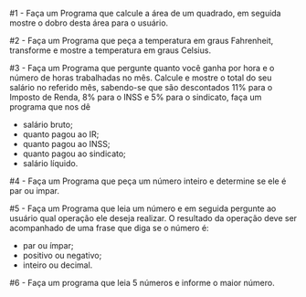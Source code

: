 #1 - Faça um Programa que calcule a área de um quadrado, em seguida mostre o dobro desta área para o usuário.

#2 - Faça um Programa que peça a temperatura em graus Fahrenheit, transforme e mostre a temperatura em graus Celsius.

#3 - Faça um Programa que pergunte quanto você ganha por hora e o número de horas trabalhadas no mês. Calcule e mostre o total do seu salário no referido mês, sabendo-se que são descontados 11% para o Imposto de Renda, 8% para o INSS e 5% para o sindicato, faça um programa que nos dê 
- salário bruto;
- quanto pagou ao IR;
- quanto pagou ao INSS;
- quanto pagou ao sindicato;
- salário líquido.

#4 - Faça um Programa que peça um número inteiro e determine se ele é par ou impar.

#5 - Faça um Programa que leia um número e em seguida pergunte ao usuário qual operação ele deseja realizar. O resultado da operação deve ser acompanhado de uma frase que diga se o número é:
- par ou ímpar;
- positivo ou negativo;
- inteiro ou decimal.

#6 - Faça um programa que leia 5 números e informe o maior número.
